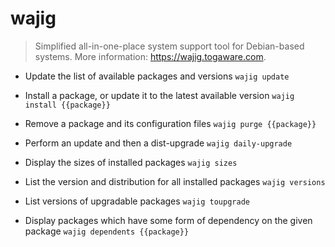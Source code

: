 # wajig
> Simplified all-in-one-place system support tool for Debian-based systems.
> More information: <https://wajig.togaware.com>.

- Update the list of available packages and versions
`wajig update`

- Install a package, or update it to the latest available version
`wajig install {{package}}`

- Remove a package and its configuration files
`wajig purge {{package}}`

- Perform an update and then a dist-upgrade
`wajig daily-upgrade`

- Display the sizes of installed packages
`wajig sizes`

- List the version and distribution for all installed packages
`wajig versions`

- List versions of upgradable packages
`wajig toupgrade`

- Display packages which have some form of dependency on the given package
`wajig dependents {{package}}`
